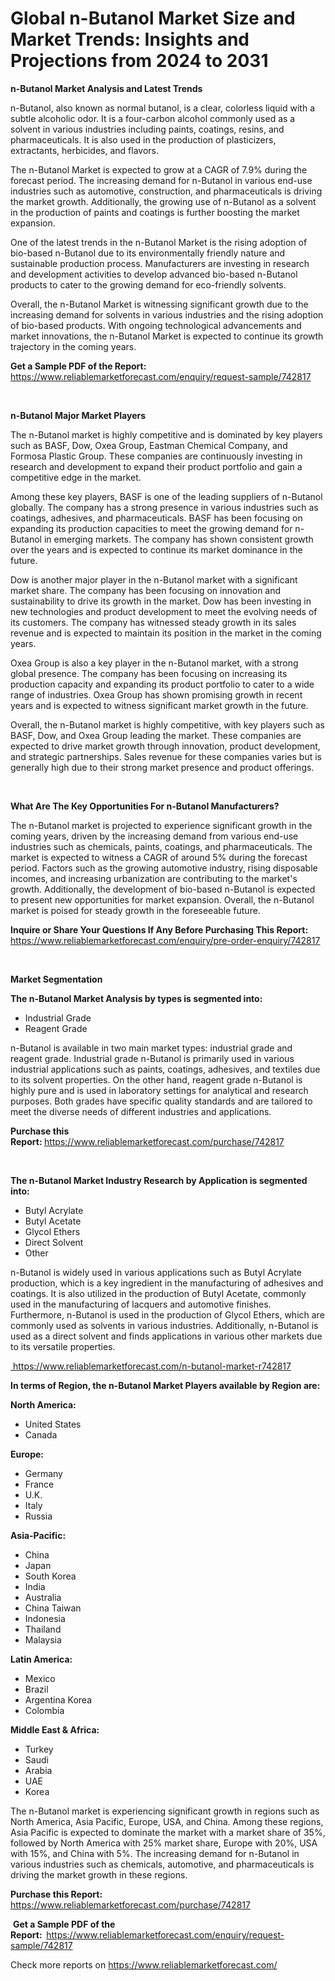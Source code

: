 <p><h1>Global n-Butanol Market Size and Market Trends: Insights and Projections from 2024 to 2031</h1></p><p><strong>n-Butanol Market Analysis and Latest Trends</strong></p>
<p><p>n-Butanol, also known as normal butanol, is a clear, colorless liquid with a subtle alcoholic odor. It is a four-carbon alcohol commonly used as a solvent in various industries including paints, coatings, resins, and pharmaceuticals. It is also used in the production of plasticizers, extractants, herbicides, and flavors.</p><p>The n-Butanol Market is expected to grow at a CAGR of 7.9% during the forecast period. The increasing demand for n-Butanol in various end-use industries such as automotive, construction, and pharmaceuticals is driving the market growth. Additionally, the growing use of n-Butanol as a solvent in the production of paints and coatings is further boosting the market expansion.</p><p>One of the latest trends in the n-Butanol Market is the rising adoption of bio-based n-Butanol due to its environmentally friendly nature and sustainable production process. Manufacturers are investing in research and development activities to develop advanced bio-based n-Butanol products to cater to the growing demand for eco-friendly solvents.</p><p>Overall, the n-Butanol Market is witnessing significant growth due to the increasing demand for solvents in various industries and the rising adoption of bio-based products. With ongoing technological advancements and market innovations, the n-Butanol Market is expected to continue its growth trajectory in the coming years.</p></p>
<p><strong>Get a Sample PDF of the Report:&nbsp;</strong> <a href="https://www.reliablemarketforecast.com/enquiry/request-sample/742817">https://www.reliablemarketforecast.com/enquiry/request-sample/742817</a></p>
<p>&nbsp;</p>
<p><strong>n-Butanol Major Market Players</strong></p>
<p><p>The n-Butanol market is highly competitive and is dominated by key players such as BASF, Dow, Oxea Group, Eastman Chemical Company, and Formosa Plastic Group. These companies are continuously investing in research and development to expand their product portfolio and gain a competitive edge in the market.</p><p>Among these key players, BASF is one of the leading suppliers of n-Butanol globally. The company has a strong presence in various industries such as coatings, adhesives, and pharmaceuticals. BASF has been focusing on expanding its production capacities to meet the growing demand for n-Butanol in emerging markets. The company has shown consistent growth over the years and is expected to continue its market dominance in the future.</p><p>Dow is another major player in the n-Butanol market with a significant market share. The company has been focusing on innovation and sustainability to drive its growth in the market. Dow has been investing in new technologies and product development to meet the evolving needs of its customers. The company has witnessed steady growth in its sales revenue and is expected to maintain its position in the market in the coming years.</p><p>Oxea Group is also a key player in the n-Butanol market, with a strong global presence. The company has been focusing on increasing its production capacity and expanding its product portfolio to cater to a wide range of industries. Oxea Group has shown promising growth in recent years and is expected to witness significant market growth in the future.</p><p>Overall, the n-Butanol market is highly competitive, with key players such as BASF, Dow, and Oxea Group leading the market. These companies are expected to drive market growth through innovation, product development, and strategic partnerships. Sales revenue for these companies varies but is generally high due to their strong market presence and product offerings.</p></p>
<p>&nbsp;</p>
<p><strong>What Are The Key Opportunities For n-Butanol Manufacturers?</strong></p>
<p><p>The n-Butanol market is projected to experience significant growth in the coming years, driven by the increasing demand from various end-use industries such as chemicals, paints, coatings, and pharmaceuticals. The market is expected to witness a CAGR of around 5% during the forecast period. Factors such as the growing automotive industry, rising disposable incomes, and increasing urbanization are contributing to the market's growth. Additionally, the development of bio-based n-Butanol is expected to present new opportunities for market expansion. Overall, the n-Butanol market is poised for steady growth in the foreseeable future.</p></p>
<p><strong>Inquire or Share Your Questions If Any Before Purchasing This Report:</strong> <a href="https://www.reliablemarketforecast.com/enquiry/pre-order-enquiry/742817">https://www.reliablemarketforecast.com/enquiry/pre-order-enquiry/742817</a></p>
<p>&nbsp;</p>
<p><strong>Market Segmentation</strong></p>
<p><strong>The n-Butanol Market Analysis by types is segmented into:</strong></p>
<p><ul><li>Industrial Grade</li><li>Reagent Grade</li></ul></p>
<p><p>n-Butanol is available in two main market types: industrial grade and reagent grade. Industrial grade n-Butanol is primarily used in various industrial applications such as paints, coatings, adhesives, and textiles due to its solvent properties. On the other hand, reagent grade n-Butanol is highly pure and is used in laboratory settings for analytical and research purposes. Both grades have specific quality standards and are tailored to meet the diverse needs of different industries and applications.</p></p>
<p><strong>Purchase this Report:&nbsp;</strong><a href="https://www.reliablemarketforecast.com/purchase/742817">https://www.reliablemarketforecast.com/purchase/742817</a></p>
<p>&nbsp;</p>
<p><strong>The n-Butanol Market Industry Research by Application is segmented into:</strong></p>
<p><ul><li>Butyl Acrylate</li><li>Butyl Acetate</li><li>Glycol Ethers</li><li>Direct Solvent</li><li>Other</li></ul></p>
<p><p>n-Butanol is widely used in various applications such as Butyl Acrylate production, which is a key ingredient in the manufacturing of adhesives and coatings. It is also utilized in the production of Butyl Acetate, commonly used in the manufacturing of lacquers and automotive finishes. Furthermore, n-Butanol is used in the production of Glycol Ethers, which are commonly used as solvents in various industries. Additionally, n-Butanol is used as a direct solvent and finds applications in various other markets due to its versatile properties.</p></p>
<p><a href="https://www.reliablemarketforecast.com/n-butanol-market-r742817">&nbsp;https://www.reliablemarketforecast.com/n-butanol-market-r742817</a></p>
<p><strong>In terms of Region, the n-Butanol Market Players available by Region are:</strong></p>
<p>
    <p> <strong> North America: </strong>
        <ul>
            <li>United States</li>
            <li>Canada</li>
        </ul>
        </p> 
    <p> <strong> Europe: </strong>
        <ul>
            <li>Germany</li>
            <li>France</li>
            <li>U.K.</li>
            <li>Italy</li>
            <li>Russia</li>
        </ul>
        </p> 
    <p> <strong> Asia-Pacific: </strong>
        <ul>
            <li>China</li>
            <li>Japan</li>
            <li>South Korea</li>
            <li>India</li>
            <li>Australia</li>
            <li>China Taiwan</li>
            <li>Indonesia</li>
            <li>Thailand</li>
            <li>Malaysia</li>
        </ul>
        </p> 
    <p> <strong> Latin America: </strong>
        <ul>
            <li>Mexico</li>
            <li>Brazil</li>
            <li>Argentina Korea</li>
            <li>Colombia</li>
        </ul>
        </p> 
    <p> <strong> Middle East & Africa: </strong>
        <ul>
            <li>Turkey</li>
            <li>Saudi</li>
            <li>Arabia</li>
            <li>UAE</li>
            <li>Korea</li>
        </ul>
    </p>
    </p>
<p><p>The n-Butanol market is experiencing significant growth in regions such as North America, Asia Pacific, Europe, USA, and China. Among these regions, Asia Pacific is expected to dominate the market with a market share of 35%, followed by North America with 25% market share, Europe with 20%, USA with 15%, and China with 5%. The increasing demand for n-Butanol in various industries such as chemicals, automotive, and pharmaceuticals is driving the market growth in these regions.</p></p>
<p><strong>Purchase this Report: </strong><a href="https://www.reliablemarketforecast.com/purchase/742817">https://www.reliablemarketforecast.com/purchase/742817</a></p>
<p>&nbsp;<strong>Get a Sample PDF of the Report:&nbsp;&nbsp;</strong><a href="https://www.reliablemarketforecast.com/enquiry/request-sample/742817">https://www.reliablemarketforecast.com/enquiry/request-sample/742817</a></p>
<p><strong></strong></p>
<p>Check more reports on <a href="https://www.reliablemarketforecast.com/">https://www.reliablemarketforecast.com/</a></p>